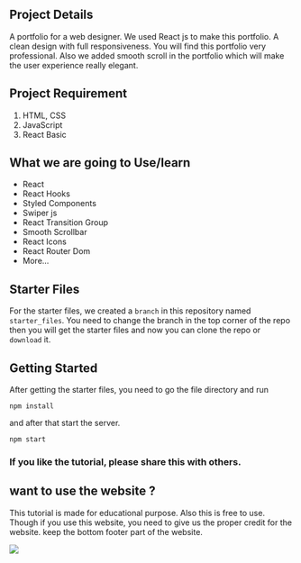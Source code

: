 ## Project Details

A portfolio for a web designer. We used React js to make this portfolio. A clean design with full responsiveness. You will find this portfolio very professional. Also we added smooth scroll in the portfolio which will make the user experience really elegant.

## Project Requirement

1. HTML, CSS
1. JavaScript
1. React Basic

## What we are going to Use/learn

- React
- React Hooks
- Styled Components
- Swiper js
- React Transition Group
- Smooth Scrollbar
- React Icons
- React Router Dom
- More...

## Starter Files

For the starter files, we created a `branch` in this repository named `starter_files`. You need to change the branch in the top corner of the repo then you will get the starter files and now you can clone the repo or `download` it.

## Getting Started

After getting the starter files, you need to go the file directory and run

```shell
npm install
```

and after that start the server.

```shell
npm start
```

### If you like the tutorial, please share this with others.

## want to use the website ?

This tutorial is made for educational purpose. Also this is free to use. Though if you use this website, you need to give us the proper credit for the website. keep the bottom footer part of the website.

![](./ReadMeImages/designedByWebCifar.png)

[preview]: https://ayans-portfolio.netlify.app/
